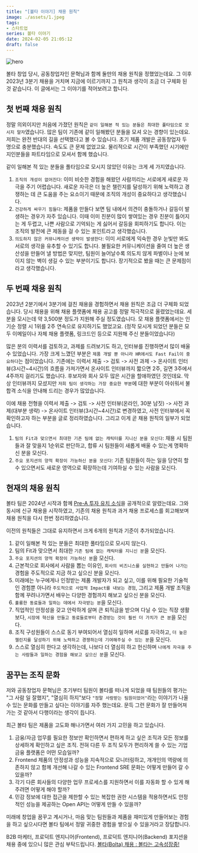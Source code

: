 ```yaml
---
title: "[볼타 이야기] 채용 원칙"
image: ./assets/1.jpeg
tags:
- 스타트업
series: 볼타 이야기
date: 2024-02-05 21:05:12
draft: false
---
```


![hero](assets/1.jpeg)

볼타 창업 당시, 공동창업자인 문혁님과 함께 둘만의 채용 원칙을 정했었는데요. 그 이후 2023년 3분기 채용을 거치며 지금에 이르기까지 그 원칙과 생각이 조금 더 구체화 된 것 같습니다. 이 글에서는 그 이야기를 적어보려고 합니다.

## 첫 번째 채용 원칙

정말 의외이지만 처음에 가졌던 원칙은 `같이 일해본 적 있는 분들은 최대한 풀타임으로 모시지 말자`였습니다. 많은 팀이 기존에 같이 일해봤던 분들을 모셔 오는 경향이 있는데요. 저희는 완전 반대의 길을 선택했다고 볼 수 있습니다. 초기 제품 개발은 공동창업자 두 명으로 충분했습니다. 속도도 큰 문제 없었고요. 물리적으로 시간이 부족했던 시기에만 지인분들을 파트타임으로 모셔서 함께 했습니다.

같이 일해본 적 있는 분들을 풀타임으로 모시지 않았던 이유는 크게 세 가지였습니다.

1. `조직의 개성이 없어진다`: 이미 비슷한 경험을 해왔던 사람끼리는 서로에게 새로운 자극을 주기 어렵습니다. 새로운 자극은 더 높은 챌린지를 달성하기 위해 노력하고 경쟁하는 데 큰 도움을 주는 요소이기 때문에 조직의 개성이 중요하다고 생각했습니다.
2. `건강하게 싸우기 힘들다`: 제품을 만들다 보면 팀 내에서 의견이 충돌하거나 갈등이 발생하는 경우가 자주 있습니다. 이때 이미 친분이 많이 쌓여있는 경우 친분이 틀어지는 게 두렵고, 나쁜 사람으로 기억되는 게 싫어서 갈등을 회피하기도 합니다. 이는 조직의 발전에 큰 제동을 걸 수 있는 포인트라고 생각했습니다.
3. `의도하지 않은 커뮤니케이션 생략이 발생한다`: 이미 서로에게 익숙한 경우 눈빛만 봐도 서로의 생각을 유추할 수 있기도 합니다. 불필요한 커뮤니케이션을 줄여 더 높은 생산성을 만들어 낼 방법은 맞지만, 팀원이 늘어날수록 의도치 않게 파벌이나 눈에 보이지 않는 벽이 생길 수 있는 부분이기도 합니다. 장기적으로 봤을 때는 큰 문제점이라고 생각했습니다. 


## 두 번째 채용 원칙

2023년 2분기에서 3분기에 걸친 채용을 경험하면서 채용 원칙은 조금 더 구체화 되었습니다. 당시 채용을 위해 채용 플랫폼에 채용 공고를 정말 적극적으로 올렸었는데요. 세 분을 모시는데 약 3,500분 정도가 지원해 주실 정도였습니다. 모 채용 플랫폼에서는 인기순 정렬 시 1위를 2주 연속으로 유지하기도 했었고요. (정작 모시게 되었던 분들은 모두 이메일이나 자체 채용 플랫폼, 링크드인 등으로 지원해 주신 분들이었습니다)

많은 분의 이력서를 검토하고, 과제를 드려보기도 하고, 인터뷰를 진행하면서 많이 배울 수 있었습니다. 가장 크게 느꼈던 부분은 `제품 개발 뿐 아니라 HR에서도 Fast Fail이 중요하다`는 점이었습니다. 기존에는 이력서 제출 -> 검토 -> 사전 과제 -> 온사이트 인터뷰(3시간~4시간)의 흐름을 가져가면서 온사이트 인터뷰까지 짧으면 2주, 길면 3주에서 4주까지 걸리기도 했습니다. 후보자와 회사 모두 많은 시간을 할애하였던 것인데요. 막상 인터뷰까지 모셨지만 `저희 팀이 생각하는 가장 중요한 부분`에 대한 부분이 아쉬워서 불합격 소식을 안내해 드리는 경우가 많았습니다.

이에 채용 전형을 이력서 제출 -> 검토 -> 사전 인터뷰(온라인, 30분 남짓) -> 사전 과제(대부분 생략) -> 온사이트 인터뷰(3시간~4시간)로 변경하였고, 사전 인터뷰에서 꼭 확인하고자 하는 부분을 글로 정리하였습니다. 그리고 이게 곧 채용 원칙의 일부가 되었습니다.

1. `팀의 Fit과 맞으면서 최대한 기존 팀에 없는 캐릭터를 지니신 분을 모신다`: 채용 시 팀원들과 잘 맞을지 1순위로 판단하고, 합류 시 팀원들이 새롭게 배울 수 있는게 명확하신 분을 모신다.
2. `주요 포지션의 양적 확장이 가능하신 분을 모신다`: 기존 팀원들이 하는 일을 당연히 할 수 있으면서도 새로운 영역으로 확장하는데 기여하실 수 있는 사람을 모신다.

## 현재의 채용 원칙

볼타 팀은 2024년 시작과 함께 [Pre-A 투자 유치 소식](https://news.mt.co.kr/mtview.php?no=2024012613574584122)을 공개적으로 알렸는데요. 그와 동시에 신규 채용을 시작하였고, 기존의 채용 원칙과 과거 채용 프로세스를 회고해보며 채용 원칙을 다시 한번 정리하였습니다.

이전의 원칙들은 그대로 유지하면서 크게 6개의 원칙과 기준이 추가되었습니다.

1. 같이 일해본 적 있는 분들은 최대한 풀타임으로 모시지 않는다.
2. 팀의 Fit과 맞으면서 최대한 `기존 팀에 없는 캐릭터를 지니신 분`을 모신다.
3. `주요 포지션의 양적 확장이 가능하신 분`을 모신다.
4. 근본적으로 회사에서 사람을 뽑는 이유인, `회사의 비즈니스를 실현하고 만들어 나가는` 경험을 주도적으로 지금 하고 싶으신 분을 모신다.
5. 미래에는 누구에게나 인정받는 제품 개발자가 되고 싶고, 이를 위해 필요한 기술적인 경험뿐 아니라 `주도적으로 사업적 Impact를 내보는 경험`, 그리고 제품 개발 조직을 함께 꾸려나가면서 배우는 다양한 경험까지 해보고 싶으신 분을 모신다.
6. `훌륭한 동료들과 일하는 데에서 자극받는 분`을 모신다.
7. 직업적인 안정성을 갖고 안락하게 살며 큰 퇴직금을 받으며 다닐 수 있는 직장 생활보다, `시장에 혁신을 만들고 동료들로부터 존경받는 것이 훨씬 더 가치가 큰 분`을 모신다.
8. 조직 구성원들이 스스로 동기 부여되어서 열심히 일하며 서로를 자극하고, `더 높은 챌린지를 달성하기 위해 노력하고 경쟁하는데 기여해주실 수 있는 분`을 모신다.
9. 스스로 열심히 한다고 생각하는데, 나보다 더 열심히 하고 헌신하며 `나에게 자극을 주는 사람들과 일하는 경험을 해보고 싶으신 분`을 모신다.

## 꿈꾸는 조직 문화

저와 공동창업자 문혁님은 초기부터 팀원이 볼타를 떠나게 되었을 때 팀원들의 평가는 "그 사람 일 잘했지", "열심히 하지"보다 `"정말 사랑받는 팀원이었어"`라는 이야기가 나올 수 있는 문화를 만들고 싶다는 이야기를 자주 했는데요. 문득 그런 문화가 잘 만들어져 가는 것 같아서 다행이라는 생각이 듭니다.

최근 볼타 팀은 제품을 고도화 해나가면서 여러 가지 고민을 하고 있습니다.

1. 금융/자금 업무를 필요한 정보만 확인하면서 편하게 하고 싶은 조직과 모든 정보를 상세하게 확인하고 싶은 조직. 전혀 다른 두 조직 모두가 편리하게 쓸 수 있는 기업 금융 플랫폼은 어떤 모습일까?
2. Frontend 제품의 안정성과 성능을 지속적으로 모니터링하고, 개개인의 역량에 의존하지 않고 함께 개선해 나갈 수 있는 Frontend SRE 문화는 어떻게 만들어 갈 수 있을까?
3. 각기 다른 회사들의 다양한 업무 프로세스를 지원하면서 이를 자동화 할 수 있게 해주려면 어떻게 해야 할까?
4. 민감 정보에 대한 접근을 제한할 수 있는 복잡한 권한 시스템을 적용하면서도 안정적인 성능을 제공하는 Open API는 어떻게 만들 수 있을까?

미래에 창업을 꿈꾸고 계시거나, 마음 맞는 팀원들과 제품을 재미있게 만들어보는 경험을 하고 싶으시다면 볼타 팀에서 정말 귀중한 경험을 쌓으실 수 있을거라고 장담합니다.

B2B 마케터, 프로덕트 엔지니어(Frontend), 프로덕트 엔지니어(Backend) 포지션을 채용 중에 있으니 많은 관심 부탁드립니다. [볼타(Bolta) 채용 : 볼타는 고속성장중!](https://careers.bolta.io)